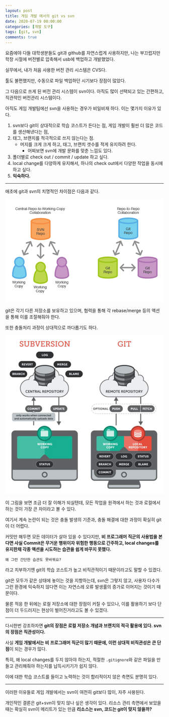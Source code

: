 ```yaml
---
layout: post
title: 게임 개발 에서의 git vs svn
date: 2020-07-19 00:00:00
categories: [개발 도구]
tags: [git, svn]
comments: true
---
```


요즘에야 다들 대학생분들도 git과 github를 자연스럽게 사용하지만, 나는 부끄럽지만 학창 시절에 버전별로 압축해서 usb에 백업하고 개발했었다.

실무에서, 내가 처음 사용한 버전 관리 시스템은 CVS다.

툴도 불편했지만, 수동으로 파일 백업하던 시기보다 장점이 많았다.

그 다음으로 쓰게 된 버전 관리 시스템이 svn이다. 아직도 많이 선택되고 있는 간편하고, 직관적인 버전관리 시스템이다.

아직도 게임 개발팀에선 svn을 사용하는 경우가 비일비재 하다. 이는 몇가지 이유가 있다.

1. svn보다 git이 상대적으로 학습 코스트가 든다는 점, 게임 개발이 훨씬 더 많은 코드를 생산해낸다는 점,
2. 태그, 브랜치를 적극적으로 쓰지 않는다는 점.
    - 머지를 크게 크게 하고, 태그, 브랜치 갯수를 적게 유지하려 한다.
        - 어찌보면 svn에 개발 문화를 맞춘 느낌도 있다.
3. 폴더별로 check out / commit / update 하고 싶다.
4. local change를 다양하게 유지해서, 하나의 check out에서 다양한 작업을 동시에 하고 싶다.
5. **익숙하다.**

---

애초에 git과 svn의 치명적인 차이점은 다음과 같다.

![git_vs_svn_1](/img/2020/git_vs_svn_1.png)

git은 각기 다른 저장소를 보유하고 있으며, 협력을 통해 각 rebase/merge 등의 액션을 통해 이를 조절해줘야 한다.

또한 충돌처리 과정이 상대적으로 까다롭기도 하다.

![git_vs_svn_2](/img/2020/git_vs_svn_2.jpg)

이 그림을 보면 조금 더 잘 이해가 되실텐데, 모든 작업을 원격에서 하는 것과 로컬에서 하는 것이 가장 큰 차이라고 볼 수 있다.

여기서 계속 논란이 되는 것은 충돌 발생의 기준과, 충돌 해결에 대한 과정이 확실히 git이 더 어렵다.

커밋만 해두면 모든 데이터가 살아 있을 수 있다지만, **비 프로그래머 직군의 사용법을 본다면 사실 Commit은 무거운 행위이자 위험한 행동으로 간주하고, local changes를 유지한채 각종 액션을 시도하는 습관을 쉽게 바꾸지 못했다.**

    왜 그런 간단한 습관도 못바꿔요?

라고 치부하기엔 git의 학습 코스트가 높고 비직관적이기 때문이라고도 말할 수 있겠다.

git은 모두가 같은 상태에 놓이는 것을 지향하는데, svn은 그렇지 않고, 사용자 다수가 그런 환경에 익숙하지 않다면 이는 자연스레 오류 발생률의 증가로 이어지는 것이기 때문이다.

물론 적응 한 뒤에는 로컬 저장소에 대한 장점이 커질 수 있으나, 이를 활용하기 보다 단점이 더 두드러지는 현상이 벌어진거라고도 볼 수 있겠다.

---

다시한번 강조하자면 **git의 장점은 로컬 저장소 개념과 브랜치의 적극 활용에 있다. svn의 장점은 직관성이다.**

사실 **게임 개발에서는 비 프로그래머 직군이 많기 때문에, 이런 상대적 비직관성은 큰 단점**이 되는 경우가 많다.

특히, 왜 local changes를 두지 않아야 하는지, 적절한 `.gitignore`와 같은 파일을 만들고 관리해줘야 하는지를 납득시키기가 쉽지 않다.

이에 대한 학습 코스트를 들이고 노력하는 것이 합리적이지 않은 측면도 분명히 있다.

---

이러한 이유들로 게임 개발에서는 svn이 여전히 git보다 많이, 자주 사용된다.

개인적인 결론은 git+svn이 맞지 않나 싶은 생각이 있다. 리소스 관리 측면에서 보았을때는 확실히 svn이 메리트가 있는 만큼 **리소스는 svn, 코드는 git이 맞지 않을까?**